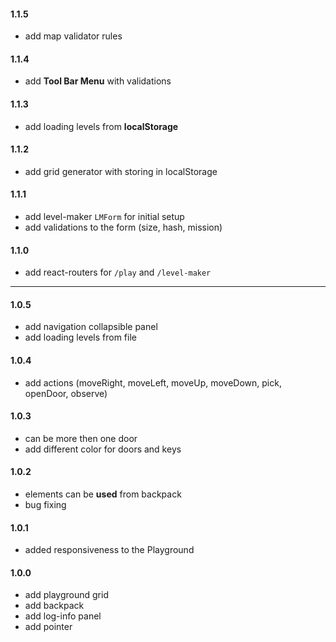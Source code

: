 #### 1.1.5

- add map validator rules

#### 1.1.4

- add <b>Tool Bar Menu</b> with validations

#### 1.1.3

- add loading levels from <b>localStorage</b>

#### 1.1.2

- add grid generator with storing in localStorage

#### 1.1.1

- add level-maker <code>LMForm</code> for initial setup
- add validations to the form (size, hash, mission)

#### 1.1.0

- add react-routers for <code>/play</code> and <code>/level-maker</code>

---

#### 1.0.5

- add navigation collapsible panel
- add loading levels from file

#### 1.0.4

- add actions (moveRight, moveLeft, moveUp, moveDown, pick, openDoor, observe)

#### 1.0.3

- can be more then one door
- add different color for doors and keys

#### 1.0.2

- elements can be <b>used</b> from backpack
- bug fixing

#### 1.0.1

- added responsiveness to the Playground

#### 1.0.0

- add playground grid
- add backpack
- add log-info panel
- add pointer
